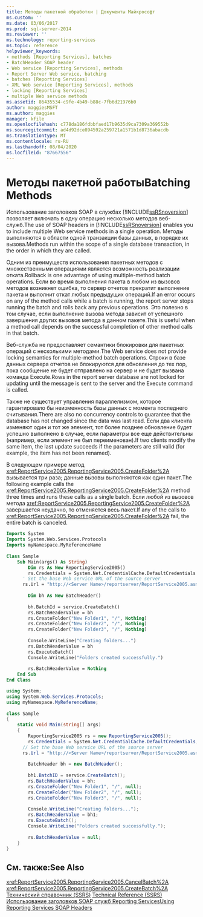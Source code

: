 ```yaml
---
title: Методы пакетной обработки | Документы Майкрософт
ms.custom: ''
ms.date: 03/06/2017
ms.prod: sql-server-2014
ms.reviewer: ''
ms.technology: reporting-services
ms.topic: reference
helpviewer_keywords:
- methods [Reporting Services], batches
- BatchHeader SOAP header
- Web service [Reporting Services], methods
- Report Server Web service, batching
- batches [Reporting Services]
- XML Web service [Reporting Services], methods
- locking [Reporting Services]
- multiple Web service methods
ms.assetid: 86435534-c9fe-4b49-b88c-7fb6d21976b0
author: maggiesMSFT
ms.author: maggies
manager: kfile
ms.openlocfilehash: c778da186fdbbfaed17b9635d9ca7309a369552b
ms.sourcegitcommit: ad4d92dce894592a259721a1571b1d8736abacdb
ms.translationtype: MT
ms.contentlocale: ru-RU
ms.lasthandoff: 08/04/2020
ms.locfileid: "87667556"
---
```

# <a name="batching-methods"></a><span data-ttu-id="b24e5-102">Методы пакетной работы</span><span class="sxs-lookup"><span data-stu-id="b24e5-102">Batching Methods</span></span>
  <span data-ttu-id="b24e5-103">Использование заголовков SOAP в службах [!INCLUDE[ssRSnoversion](../../includes/ssrsnoversion-md.md)] позволяет включать в одну операцию несколько методов веб-служб.</span><span class="sxs-lookup"><span data-stu-id="b24e5-103">The use of SOAP headers in [!INCLUDE[ssRSnoversion](../../includes/ssrsnoversion-md.md)] enables you to include multiple Web service methods in a single operation.</span></span> <span data-ttu-id="b24e5-104">Методы выполняются в области одной транзакции базы данных, в порядке их вызова.</span><span class="sxs-lookup"><span data-stu-id="b24e5-104">Methods run within the scope of a single database transaction, in the order in which they are called.</span></span>  
  
 <span data-ttu-id="b24e5-105">Одним из преимуществ использования пакетных методов с множественными операциями является возможность реализации отката.</span><span class="sxs-lookup"><span data-stu-id="b24e5-105">Rollback is one advantage of using multiple-method batch operations.</span></span> <span data-ttu-id="b24e5-106">Если во время выполнения пакета в любом из вызовов методов возникнет ошибка, то сервер отчетов прекратит выполнение пакета и выполнит откат любых предыдущих операций.</span><span class="sxs-lookup"><span data-stu-id="b24e5-106">If an error occurs on any of the method calls while a batch is running, the report server stops running the batch and rolls back any previous operations.</span></span> <span data-ttu-id="b24e5-107">Это полезно в том случае, если выполнение вызова метода зависит от успешного завершения других вызовов метода в данном пакете.</span><span class="sxs-lookup"><span data-stu-id="b24e5-107">This is useful when a method call depends on the successful completion of other method calls in that batch.</span></span>  
  
 <span data-ttu-id="b24e5-108">Веб-служба не предоставляет семантики блокировки для пакетных операций с несколькими методами.</span><span class="sxs-lookup"><span data-stu-id="b24e5-108">The Web service does not provide locking semantics for multiple-method batch operations.</span></span> <span data-ttu-id="b24e5-109">Строки в базе данных сервера отчетов не блокируются для обновления до тех пор, пока сообщение не будет отправлено на сервер и не будет вызвана команда Execute.</span><span class="sxs-lookup"><span data-stu-id="b24e5-109">Rows in the report server database are not locked for updating until the message is sent to the server and the Execute command is called.</span></span>  
  
 <span data-ttu-id="b24e5-110">Также не существует управления параллелизмом, которое гарантировало бы неизменность базы данных с момента последнего считывания.</span><span class="sxs-lookup"><span data-stu-id="b24e5-110">There are also no concurrency controls to guarantee that the database has not changed since the data was last read.</span></span> <span data-ttu-id="b24e5-111">Если два клиента изменяют один и тот же элемент, тот более позднее обновление будет успешно выполнено в случае, если параметры все еще действительны (например, если элемент не был переименован).</span><span class="sxs-lookup"><span data-stu-id="b24e5-111">If two clients modify the same item, the last update succeeds if the parameters are still valid (for example, the item has not been renamed).</span></span>  
  
 <span data-ttu-id="b24e5-112">В следующем примере метод <xref:ReportService2005.ReportingService2005.CreateFolder%2A> вызывается три раза; данные вызовы выполняются как один пакет.</span><span class="sxs-lookup"><span data-stu-id="b24e5-112">The following example calls the <xref:ReportService2005.ReportingService2005.CreateFolder%2A> method three times and runs these calls as a single batch.</span></span> <span data-ttu-id="b24e5-113">Если любой из вызовов метода <xref:ReportService2005.ReportingService2005.CreateFolder%2A> завершается неудачно, то отменяется весь пакет.</span><span class="sxs-lookup"><span data-stu-id="b24e5-113">If any of the calls to <xref:ReportService2005.ReportingService2005.CreateFolder%2A> fail, the entire batch is canceled.</span></span>  
  
```vb  
Imports System  
Imports System.Web.Services.Protocols  
Imports myNamespace.MyReferenceName  
  
Class Sample  
    Sub Main(args() As String)  
        Dim rs As New ReportingService2005()  
        rs.Credentials = System.Net.CredentialCache.DefaultCredentials  
      ' Set the base Web service URL of the source server  
      rs.Url = "http://<Server Name>/reportserver/ReportService2005.asmx"  
  
        Dim bh As New BatchHeader()  
  
        bh.BatchId = service.CreateBatch()  
        rs.BatchHeaderValue = bh  
        rs.CreateFolder("New Folder1", "/", Nothing)  
        rs.CreateFolder("New Folder2", "/", Nothing)  
        rs.CreateFolder("New Folder3", "/", Nothing)  
  
        Console.WriteLine("Creating folders...")  
        rs.BatchHeaderValue = bh  
        rs.ExecuteBatch()  
        Console.WriteLine("Folders created successfully.")  
  
        rs.BatchHeaderValue = Nothing  
    End Sub  
End Class  
```  
  
```csharp  
using System;  
using System.Web.Services.Protocols;   
using myNamespace.MyReferenceName;  
  
class Sample  
{  
    static void Main(string[] args)  
    {  
        ReportingService2005 rs = new ReportingService2005();  
        rs.Credentials = System.Net.CredentialCache.DefaultCredentials;  
      // Set the base Web service URL of the source server  
      rs.Url = "http://<Server Name>/reportserver/ReportService2005.asmx"  
  
        BatchHeader bh = new BatchHeader();  
  
        bh1.BatchID = service.CreateBatch();  
        rs.BatchHeaderValue = bh;  
        rs.CreateFolder("New Folder1", "/", null);  
        rs.CreateFolder("New Folder2", "/", null);  
        rs.CreateFolder("New Folder3", "/", null);  
  
        Console.WriteLine("Creating folders...");  
        rs.BatchHeaderValue = bh1;  
        rs.ExecuteBatch();  
        Console.WriteLine("Folders created successfully.");  
  
        rs.BatchHeaderValue = null;  
    }  
}  
```  
  
## <a name="see-also"></a><span data-ttu-id="b24e5-114">См. также:</span><span class="sxs-lookup"><span data-stu-id="b24e5-114">See Also</span></span>  
 <xref:ReportService2005.ReportingService2005.CancelBatch%2A>   
 <xref:ReportService2005.ReportingService2005.CreateBatch%2A>   
 <span data-ttu-id="b24e5-115">[Технический справочник &#40;SSRS&#41;](../technical-reference-ssrs.md) </span><span class="sxs-lookup"><span data-stu-id="b24e5-115">[Technical Reference &#40;SSRS&#41;](../technical-reference-ssrs.md) </span></span>  
 [<span data-ttu-id="b24e5-116">Использование заголовков SOAP служб Reporting Services</span><span class="sxs-lookup"><span data-stu-id="b24e5-116">Using Reporting Services SOAP Headers</span></span>](using-reporting-services-soap-headers.md)  
  
  
